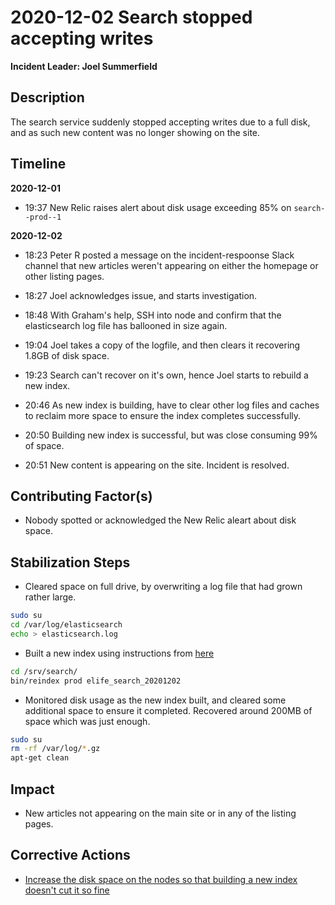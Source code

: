# 2020-12-02 Search stopped accepting writes

**Incident Leader: Joel Summerfield**

## Description

The search service suddenly stopped accepting writes due to a full disk, and as such new content was no longer showing on the site.

## Timeline

**2020-12-01**

- 19:37 New Relic raises alert about disk usage exceeding 85% on `search--prod--1`

**2020-12-02**

- 18:23 Peter R posted a message on the incident-respoonse Slack channel that new articles weren't appearing on either the homepage or other listing pages.

- 18:27 Joel acknowledges issue, and starts investigation.

- 18:48 With Graham's help, SSH into node and confirm that the elasticsearch log file has ballooned in size again.

- 19:04 Joel takes a copy of the logfile, and then clears it recovering 1.8GB of disk space.

- 19:23 Search can't recover on it's own, hence Joel starts to rebuild a new index.

- 20:46 As new index is building, have to clear other log files and caches to reclaim more space to ensure the index completes successfully.

- 20:50 Building new index is successful, but was close consuming 99% of space.

- 20:51 New content is appearing on the site. Incident is resolved.

## Contributing Factor(s)

- Nobody spotted or acknowledged the New Relic aleart about disk space.

## Stabilization Steps

- Cleared space on full drive, by overwriting a log file that had grown rather large.

```sh
sudo su
cd /var/log/elasticsearch
echo > elasticsearch.log
```

- Built a new index using instructions from [here](https://github.com/elifesciences/elife-playbook/blob/master/operations/search/reindexing.md)

```sh
cd /srv/search/
bin/reindex prod elife_search_20201202
```

- Monitored disk usage as the new index built, and cleared some additional space to ensure it completed. Recovered around 200MB of space which was just enough.

```sh
sudo su
rm -rf /var/log/*.gz
apt-get clean
```

## Impact

- New articles not appearing on the main site or in any of the listing pages.

## Corrective Actions

- [Increase the disk space on the nodes so that building a new index doesn't cut it so fine](https://github.com/elifesciences/issues/issues/5433)

